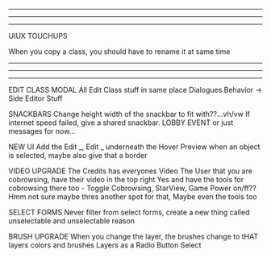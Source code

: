 --------------------------------------------------------------------------------------
--------------------------------------------------------------------------------------
--------------------------------------------------------------------------------------

UIUX TOUCHUPS

When you copy a class, you should have to rename it at same time 

--------------------------------------------------------------------------------------
--------------------------------------------------------------------------------------
--------------------------------------------------------------------------------------

EDIT CLASS MODAL
  All Edit Class stuff in same place
  Dialogues
  Behavior -> Side Editor Stuff

SNACKBARS
  Change height width of the snackbar to fit with??...vh/vw
  If internet speed failed, give a shared snackbar. LOBBY EVENT or just messages for now...

NEW UI
  Add the Edit _, Edit _ underneath the Hover Preview when an object is selected, maybe also give that a border

VIDEO UPGRADE
  The Credits has everyones Video
  The User that you are cobrowsing, have their video in the top right 
    Yes and have the tools for cobrowsing there too - Toggle Cobrowsing, StarView, Game Power on/ff?? Hmm not sure maybe thres another spot for that, Maybe even the tools too

SELECT FORMS
  Never filter from select forms, create a new thing called unselectable and unselectable reason

BRUSH UPGRADE
  When you change the layer, the brushes change to tHAT layers colors and brushes
  Layers as a Radio Button Select
